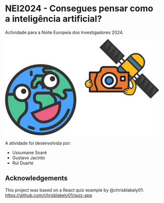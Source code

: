 # NEI2024 - Consegues pensar como a inteligência artificial?

Actividade para a Noite Europeia dos Investigadores 2024.

![](https://raw.githubusercontent.com/A46006/nei2024/master/src/assets/app-img.svg)

A atividade foi desenvolvida por:

- Ussumane Soaré
- Gustavo Jacinto
- Rui Duarte


## Acknowledgements

This project was based on a React quiz example by @chrisblakely01: https://github.com/chrisblakely01/quiz-app
